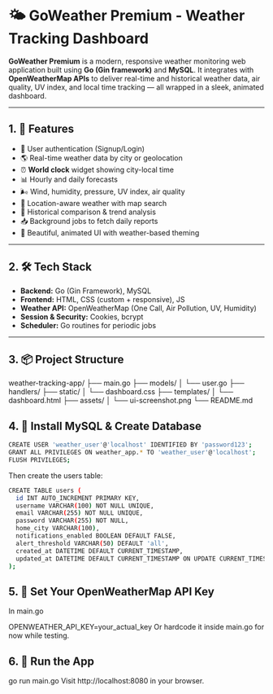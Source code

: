 # 🌤️ GoWeather Premium - Weather Tracking Dashboard


**GoWeather Premium** is a modern, responsive weather monitoring web application built using **Go (Gin framework)** and **MySQL**. It integrates with **OpenWeatherMap APIs** to deliver real-time and historical weather data, air quality, UV index, and local time tracking — all wrapped in a sleek, animated dashboard.

---

## 1. 🚀 Features

- 🔐 User authentication (Signup/Login)
- 🌎 Real-time weather data by city or geolocation
- ⏰ **World clock** widget showing city-local time
- 📊 Hourly and daily forecasts
- 🌬️ Wind, humidity, pressure, UV index, air quality
- 🎯 Location-aware weather with map search
- 📅 Historical comparison & trend analysis
- 📥 Background jobs to fetch daily reports
- 🎨 Beautiful, animated UI with weather-based theming

---

## 2. 🛠️ Tech Stack

- **Backend:** Go (Gin Framework), MySQL
- **Frontend:** HTML, CSS (custom + responsive), JS
- **Weather API:** OpenWeatherMap (One Call, Air Pollution, UV, Humidity)
- **Session & Security:** Cookies, bcrypt
- **Scheduler:** Go routines for periodic jobs

---

## 3. 📦 Project Structure

weather-tracking-app/ ├── main.go ├── models/ │ └── user.go ├── handlers/ ├── static/ │ └── dashboard.css ├── templates/ │ └── dashboard.html ├── assets/ │ └── ui-screenshot.png └── README.md


## 4. 🧱 Install MySQL & Create Database

```bash CREATE DATABASE weather_app;
CREATE USER 'weather_user'@'localhost' IDENTIFIED BY 'password123';
GRANT ALL PRIVILEGES ON weather_app.* TO 'weather_user'@'localhost';
FLUSH PRIVILEGES;
```

Then create the users table:

```bash USE weather_app;
CREATE TABLE users (
  id INT AUTO_INCREMENT PRIMARY KEY,
  username VARCHAR(100) NOT NULL UNIQUE,
  email VARCHAR(255) NOT NULL UNIQUE,
  password VARCHAR(255) NOT NULL,
  home_city VARCHAR(100),
  notifications_enabled BOOLEAN DEFAULT FALSE,
  alert_threshold VARCHAR(50) DEFAULT 'all',
  created_at DATETIME DEFAULT CURRENT_TIMESTAMP,
  updated_at DATETIME DEFAULT CURRENT_TIMESTAMP ON UPDATE CURRENT_TIMESTAMP
);
```

## 5. 🔑 Set Your OpenWeatherMap API Key

In main.go 

OPENWEATHER_API_KEY=your_actual_key
Or hardcode it inside main.go for now while testing.

## 6. 🚀 Run the App

go run main.go
Visit http://localhost:8080 in your browser.
